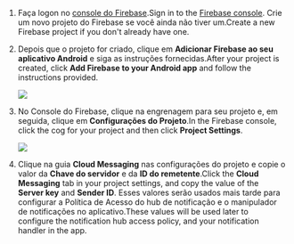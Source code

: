 

1. <span data-ttu-id="34601-101">Faça logon no [console do Firebase](https://firebase.google.com/console/).</span><span class="sxs-lookup"><span data-stu-id="34601-101">Sign in to the [Firebase console](https://firebase.google.com/console/).</span></span> <span data-ttu-id="34601-102">Crie um novo projeto do Firebase se você ainda não tiver um.</span><span class="sxs-lookup"><span data-stu-id="34601-102">Create a new Firebase project if you don't already have one.</span></span>
2. <span data-ttu-id="34601-103">Depois que o projeto for criado, clique em **Adicionar Firebase ao seu aplicativo Android** e siga as instruções fornecidas.</span><span class="sxs-lookup"><span data-stu-id="34601-103">After your project is created, click **Add Firebase to your Android app** and follow the instructions provided.</span></span>

    ![](./media/notification-hubs-enable-firebase-cloud-messaging/notification-hubs-add-firebase-to-android-app.png)
3. <span data-ttu-id="34601-104">No Console do Firebase, clique na engrenagem para seu projeto e, em seguida, clique em **Configurações do Projeto**.</span><span class="sxs-lookup"><span data-stu-id="34601-104">In the Firebase console, click the cog for your project and then click **Project Settings**.</span></span>

    ![](./media/notification-hubs-enable-firebase-cloud-messaging/notification-hubs-firebase-console-project-settings.png)
4. <span data-ttu-id="34601-105">Clique na guia **Cloud Messaging** nas configurações do projeto e copie o valor da **Chave do servidor** e da **ID do remetente**.</span><span class="sxs-lookup"><span data-stu-id="34601-105">Click the **Cloud Messaging** tab in your project settings, and copy the value of the **Server key** and **Sender ID**.</span></span> <span data-ttu-id="34601-106">Esses valores serão usados mais tarde para configurar a Política de Acesso do hub de notificação e o manipulador de notificações no aplicativo.</span><span class="sxs-lookup"><span data-stu-id="34601-106">These values will be used later to configure the notification hub access policy, and your notification handler in the app.</span></span>
